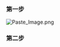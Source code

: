### 第一步
![Paste_Image.png](http://upload-images.jianshu.io/upload_images/1956963-266e6cc94b6179f2.png?imageMogr2/auto-orient/strip%7CimageView2/2/w/1240)

### 第二步
